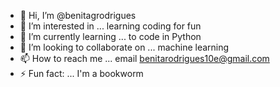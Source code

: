 - 👋 Hi, I’m @benitagrodrigues
- 👀 I’m interested in ... learning coding for fun 
- 🌱 I’m currently learning ... to code in Python
- 💞️ I’m looking to collaborate on ... machine learning
- 📫 How to reach me ... email benitarodrigues10e@gmail.com
- ⚡ Fun fact: ... I'm a bookworm

<!---
benitagrodrigues/benitagrodrigues is a ✨ special ✨ repository because its `README.md` (this file) appears on your GitHub profile.
You can click the Preview link to take a look at your changes.
--->
